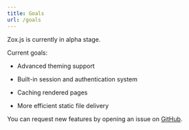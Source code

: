 ```yaml
---
title: Goals
url: /goals
---
```


Zox.js is currently in alpha stage.

Current goals:

- Advanced theming support

- Built-in session and authentication system

- Caching rendered pages

- More efficient static file delivery

You can request new features by opening an issue on [GitHub](https://github.com/zoxjs/zox/issues/new).
